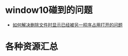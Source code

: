 # window10碰到的问题
- [如何解决删除文件时显示已经被另一程序占用打开的问题](https://blog.csdn.net/NickAJun/article/details/90144083)

# 各种资源汇总
